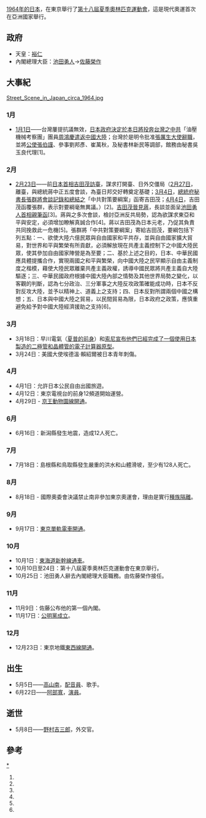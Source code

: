 [1964年的](../Page/1964年.md "wikilink")[日本](../Page/日本.md "wikilink")，在東京舉行了[第十八屆夏季奧林匹克運動會](https://zh.wikipedia.org/wiki/第十八屆夏季奧林匹克運動會 "wikilink")，這是現代奧運首次在亞洲國家舉行。

## 政府

  - 天皇：[裕仁](https://zh.wikipedia.org/wiki/裕仁 "wikilink")
  - 內閣總理大臣：[池田勇人](../Page/池田勇人.md "wikilink")→[佐藤榮作](https://zh.wikipedia.org/wiki/佐藤榮作 "wikilink")

## 大事紀

[Street_Scene_in_Japan_circa_1964.jpg](https://zh.wikipedia.org/wiki/File:Street_Scene_in_Japan_circa_1964.jpg "fig:Street_Scene_in_Japan_circa_1964.jpg")

### 1月

  - [1月1日](../Page/1月1日.md "wikilink")——台灣屢提抗議無效，[日本政府決定於本日將投奔台灣之中共](https://zh.wikipedia.org/wiki/日本政府 "wikilink")「油壓機械考察團」團員[周鴻慶遣返中國大陸](https://zh.wikipedia.org/wiki/周鴻慶事件 "wikilink")；台灣於是明令批准[張厲生](../Page/張厲生.md "wikilink")[大使辭職](https://zh.wikipedia.org/wiki/大使 "wikilink")，並將[公使張伯謹](https://zh.wikipedia.org/wiki/公使 "wikilink")、參事劉邦彥、崔萬秋，及秘書林新民等調部，館務由秘書吳玉良代理\[1\]。

### 2月

  - [2月23日](../Page/2月23日.md "wikilink")——前[日本首相](https://zh.wikipedia.org/wiki/日本首相 "wikilink")[吉田茂訪臺](../Page/吉田茂.md "wikilink")，謀求打開臺、日外交僵局（[2月27日](../Page/2月27日.md "wikilink")，離臺，與總統蔣中正五度會談，為臺日邦交好轉奠定基礎；[3月4日](../Page/3月4日.md "wikilink")，[總統府秘書長](https://zh.wikipedia.org/wiki/總統府秘書長 "wikilink")[張群將會談記錄和總結之](../Page/張群.md "wikilink")「中共對策要綱案」函寄吉田茂；[4月4日](../Page/4月4日.md "wikilink")，吉田茂函覆張群，表示對要綱毫無異議。）\[2\]。[吉田茂晉見蔣](../Page/吉田茂.md "wikilink")，長談並面呈[池田勇人首相親筆函](../Page/池田勇人.md "wikilink")\[3\]。蔣與之多次會談，檢討亞洲反共局勢，認為欲謀求東亞和平與安定，必須增加瞭解真誠合作\[4\]。蔣以吉田茂為日本元老，乃促其負責共同挽救此一危機\[5\]。張群將「中共對策要綱案」寄給吉田茂，要綱包括下列五點：一、欲使大陸六億民眾與自由國家和平共存，並與自由國家擴大貿易，對世界和平與繁榮有所貢獻，必須解放現在共產主義控制下之中國大陸民眾，使其參加自由國家陣營是為至要；二、基於上述之目的，日本、中華民國應具體提攜合作，實現兩國之和平與繁榮，向中國大陸之民罕顯示自由主義制度之楷模，藉使大陸民眾離棄共產主義政權，誘導中國民眾將共產主義自大陸驅逐；三、中華民國政府根據中國大陸內部之情勢及其他世界局勢之變化，以客觀的判斷，認為七分政治、三分軍事之大陸反攻政策確能成功時，日本不反對反攻大陸，並予以精神上、道義上之支持；四、日本反對所謂兩個中國之構想；五、日本與中國大陸之貿易，以民間貿易為限，日本政府之政策，應慎重避免給予對中國大陸經濟援助之支持\[6\]。

### 3月

  - 3月18日：早川電氣（[夏普的前身](https://zh.wikipedia.org/wiki/夏普 "wikilink")）和[索尼宣布他們已經完成了一個使用日本製造的二極管和晶體管的電子計算器原型](../Page/索尼.md "wikilink")。
  - 3月24日：美國大使埃德溫·賴紹爾被日本青年刺傷。

### 4月

  - 4月1日：允許日本公民自由出國旅遊。
  - 4月12日：東京電視台的前身12頻道開始運營。
  - 4月29日 - [京王動物園線開通](https://zh.wikipedia.org/wiki/京王動物園線 "wikilink")。

### 6月

  - 6月16日：新潟縣發生地震，造成12人死亡。

### 7月

  - 7月18日：島根縣和鳥取縣發生嚴重的洪水和山體滑坡，至少有128人死亡。

### 8月

  - 8月18日 -
    國際奧委會決議禁止南非參加東京奧運會，理由是實行[種族隔離](../Page/南非種族隔離.md "wikilink")。

### 9月

  - 9月17日：[東京單軌電車開通](https://zh.wikipedia.org/wiki/東京單軌電車 "wikilink")。

### 10月

  - 10月1日：[東海道新幹線通車](../Page/東海道新幹線.md "wikilink")。
  - 10月10日至24日：第十八屆夏季奧林匹克運動會在東京舉行。
  - 10月25日：池田勇人辭去內閣總理大臣職務。由佐藤榮作接任。

### 11月

  - 11月9日：佐藤公布他的第一個內閣。
  - 11月17日：[公明黨成立](../Page/公明黨.md "wikilink")。

### 12月

  - 12月23日：東京地鐵[東西線開通](../Page/東西線_\(東京地下鐵\).md "wikilink")。

## 出生

  - 5月5日——[高山南](../Page/高山南.md "wikilink")，[配音員](../Page/配音員.md "wikilink")、歌手。
  - 6月22日——[阿部寬](../Page/阿部寬.md "wikilink")，[演員](../Page/演員.md "wikilink")。

## 逝世

  - 5月8日——[野村吉三郎](../Page/野村吉三郎.md "wikilink")，外交官。

## 參考

[\*](https://zh.wikipedia.org/wiki/分類:1964年日本 "wikilink")

1.

2.
3.
4.
5.
6.